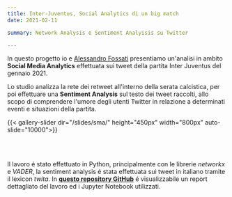 ```yaml
---
title: Inter-Juventus, Social Analytics di un big match
date: 2021-02-11

summary: Network Analysis e Sentiment Analyisis su Twitter

---
```


In questo progetto io e [Alessandro Fossati](https://www.linkedin.com/in/alessandro-fossati-1784231a4) presentiamo un'analisi in ambito **Social Media Analytics** effettuata sui tweet della partita Inter Juventus del gennaio 2021.


Lo studio analizza la rete dei retweet all'interno della serata calcistica, per poi effettuare una **Sentiment Analysis** sul testo dei tweet raccolti, allo scopo di comprendere l'umore degli utenti Twitter in relazione a determinati eventi e situazioni della partita.



{{< gallery-slider dir="/slides/sma/" height="450px" width="800px" auto-slide="10000">}}



<br><br>

Il lavoro é stato effettuato in Python, principalmente con le librerie _networkx_ e _VADER_, la sentiment analysis é stata effettuata sui tweet in italiano tramite il lexicon _twita_.
In **[questo repository GitHub](https://github.com/alefox1997/Unimib_Projects/tree/master/SMA_Project)** é visualizzabile un report dettagliato del lavoro ed i Jupyter Notebook utilizzati.
